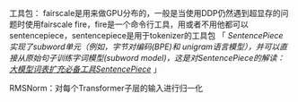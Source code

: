 工具包：
fairscale是用来做GPU分布的，一般是当使用DDP仍然遇到超显存的问题时使用fairscale
fire，fire是一个命令行工具，用或者不用他都可以
sentencepiece，sentencepiece是用于tokenizer的工具包
「 _SentencePiece 实现了subword单元（例如，字节对编码(BPE)和 unigram语言模型），并可以直接从原始句子训练字词模型(subword model)，这是对SentencePiece的解读：[大模型词表扩充必备工具SentencePiece](https://zhuanlan.zhihu.com/p/630696264 "大模型词表扩充必备工具SentencePiece")_ 」


RMSNorm：对每个Transformer子层的输入进行归一化
